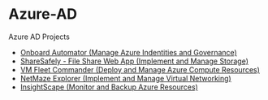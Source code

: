 # Azure-AD
Azure AD Projects 
  - [Onboard Automator (Manage Azure Indentities and Governance)]((https://github.com/emirtaylor/Azure-AD/blob/main/Onboarder%20Automator))
  - [ShareSafely - File Share Web App (Implement and Manage Storage)](https://github.com/emirtaylor/ActiveDirectoryLab)
  - [VM Fleet Commander (Deploy and Manage Azure Compute Resources)](https://github.com/emirtaylor/ActiveDirectoryLab)
  - [NetMaze Explorer (Implement and Manage Virtual Networking)](https://github.com/emirtaylor/ActiveDirectoryLab)
  - [InsightScape (Monitor and Backup Azure Resources)](https://github.com/emirtaylor/ActiveDirectoryLab)
